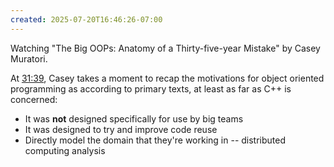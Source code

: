 ```yaml
---
created: 2025-07-20T16:46:26-07:00
---
```


Watching "The Big OOPs: Anatomy of a Thirty-five-year Mistake" by Casey Muratori. 

At [31:39](https://youtu.be/wo84LFzx5nI?t=1873), Casey takes a moment to recap the motivations for object oriented programming as according to primary texts, at least as far as C++ is concerned:
- It was **not** designed specifically for use by big teams
- It was designed to try and improve code reuse
- Directly model the domain that they're working in -- distributed computing analysis
